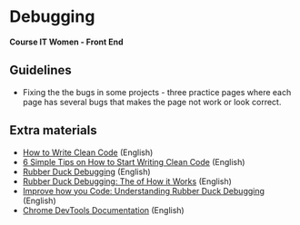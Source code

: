 # Debugging
<b> Course IT Women - Front End </b> 

## Guidelines
- Fixing the the bugs in some projects - three practice pages where each page has several bugs that makes the page not work or look correct. 

## Extra materials 

- [How to Write Clean Code](https://medium.com/mindorks/how-to-write-clean-code-lessons-learnt-from-the-clean-code-robert-c-martin-9ffc7aef870c) (English) 
- [6 Simple Tips on How to Start Writing Clean Code](https://blog.alexdevero.com/6-simple-tips-writing-clean-code/) (English)
- [Rubber Duck Debugging](https://rubberduckdebugging.com/) (English)
- [Rubber Duck Debugging: The of How it Works](https://www.thoughtfulcode.com/rubber-duck-debugging-psychology/) (English)
- [Improve how you Code: Understanding Rubber Duck Debugging](https://gitduck.com/blog/improve-how-to-code-with-rubber-duck-debugging/) (English)
- [Chrome DevTools Documentation](https://developers.google.com/web/tools/chrome-devtools) (English)

